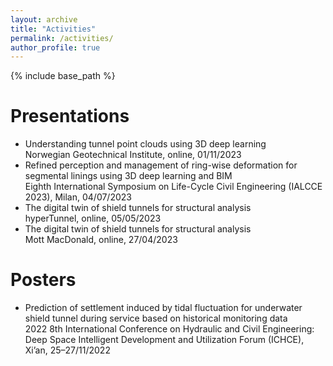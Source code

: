 ```yaml
---
layout: archive
title: "Activities"
permalink: /activities/
author_profile: true
---
```


{% include base_path %}

Presentations
======
* Understanding tunnel point clouds using 3D deep learning  
  Norwegian Geotechnical Institute, online, 01/11/2023  
* Refined perception and management of ring-wise deformation for segmental linings using 3D deep learning and BIM  
  Eighth International Symposium on Life-Cycle Civil Engineering (IALCCE 2023), Milan, 04/07/2023  
* The digital twin of shield tunnels for structural analysis  
  hyperTunnel, online, 05/05/2023  
* The digital twin of shield tunnels for structural analysis  
  Mott MacDonald, online, 27/04/2023  

Posters
======
* Prediction of settlement induced by tidal fluctuation for underwater shield tunnel during service based on historical monitoring data  
  2022 8th International Conference on Hydraulic and Civil Engineering: Deep Space Intelligent Development and Utilization Forum (ICHCE), Xi’an, 25–27/11/2022  



